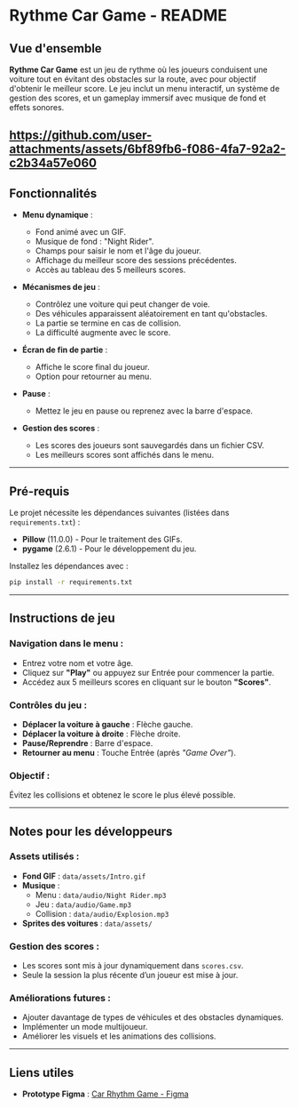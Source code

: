 # Rythme Car Game - README

## Vue d'ensemble

**Rythme Car Game** est un jeu de rythme où les joueurs conduisent une voiture tout en évitant des obstacles sur la route, avec pour objectif d'obtenir le meilleur score. Le jeu inclut un menu interactif, un système de gestion des scores, et un gameplay immersif avec musique de fond et effets sonores.

https://github.com/user-attachments/assets/6bf89fb6-f086-4fa7-92a2-c2b34a57e060
---

## Fonctionnalités

- **Menu dynamique** :  
  - Fond animé avec un GIF.  
  - Musique de fond : "Night Rider".  
  - Champs pour saisir le nom et l'âge du joueur.  
  - Affichage du meilleur score des sessions précédentes.  
  - Accès au tableau des 5 meilleurs scores.

- **Mécanismes de jeu** :  
  - Contrôlez une voiture qui peut changer de voie.  
  - Des véhicules apparaissent aléatoirement en tant qu'obstacles.  
  - La partie se termine en cas de collision.  
  - La difficulté augmente avec le score.

- **Écran de fin de partie** :  
  - Affiche le score final du joueur.  
  - Option pour retourner au menu.

- **Pause** :  
  - Mettez le jeu en pause ou reprenez avec la barre d'espace.

- **Gestion des scores** :  
  - Les scores des joueurs sont sauvegardés dans un fichier CSV.  
  - Les meilleurs scores sont affichés dans le menu.

---

## Pré-requis

Le projet nécessite les dépendances suivantes (listées dans `requirements.txt`) :
- **Pillow** (11.0.0) - Pour le traitement des GIFs.
- **pygame** (2.6.1) - Pour le développement du jeu.

Installez les dépendances avec :
```bash
pip install -r requirements.txt
```
---

## Instructions de jeu

### Navigation dans le menu :
- Entrez votre nom et votre âge.
- Cliquez sur **"Play"** ou appuyez sur Entrée pour commencer la partie.
- Accédez aux 5 meilleurs scores en cliquant sur le bouton **"Scores"**.

### Contrôles du jeu :
- **Déplacer la voiture à gauche** : Flèche gauche.
- **Déplacer la voiture à droite** : Flèche droite.
- **Pause/Reprendre** : Barre d'espace.
- **Retourner au menu** : Touche Entrée (après *"Game Over"*).

### Objectif :
Évitez les collisions et obtenez le score le plus élevé possible.

---

## Notes pour les développeurs

### Assets utilisés :
- **Fond GIF** : `data/assets/Intro.gif`
- **Musique** :
  - Menu : `data/audio/Night Rider.mp3`
  - Jeu : `data/audio/Game.mp3`
  - Collision : `data/audio/Explosion.mp3`
- **Sprites des voitures** : `data/assets/`

### Gestion des scores :
- Les scores sont mis à jour dynamiquement dans `scores.csv`.
- Seule la session la plus récente d’un joueur est mise à jour.

### Améliorations futures :
- Ajouter davantage de types de véhicules et des obstacles dynamiques.
- Implémenter un mode multijoueur.
- Améliorer les visuels et les animations des collisions.

---

## Liens utiles
- **Prototype Figma** : [Car Rhythm Game - Figma](https://www.figma.com/design/kj3WOnmfUVPsRU5jTDYrFH/Car-Rhythm-Game?node-id=0-1&m=dev&t=ZsFqjizqDA1D8xZb-1)



